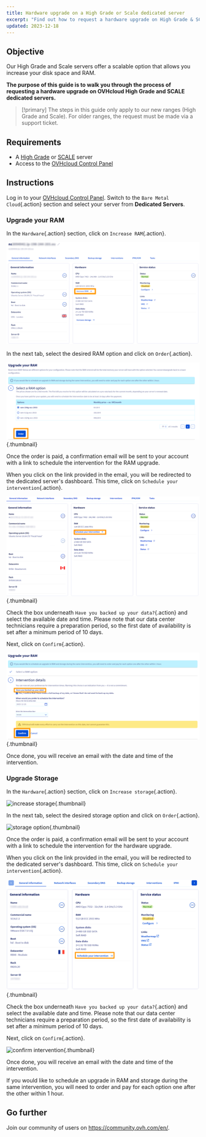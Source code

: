```yaml
---
title: Hardware upgrade on a High Grade or Scale dedicated server
excerpt: "Find out how to request a hardware upgrade on High Grade & SCALE ranges via the OVHcloud Control Panel"
updated: 2023-12-18
---
```


## Objective

Our High Grade and Scale servers offer a scalable option that allows you increase your disk space and RAM.

**The purpose of this guide is to walk you through the process of requesting a hardware upgrade on OVHcloud High Grade and SCALE dedicated servers.**

> [!primary]
> The steps in this guide only apply to our new ranges (High Grade and Scale). For older ranges, the request must be made via a support ticket.

## Requirements

- A [High Grade](https://www.ovhcloud.com/en-ca/bare-metal/high-grade/) or [SCALE](https://www.ovhcloud.com/en-ca/bare-metal/scale/) server 
- Access to the [OVHcloud Control Panel](/links/manager)

## Instructions

Log in to your [OVHcloud Control Panel](/links/manager). Switch to the `Bare Metal Cloud`{.action} section and select your server from **Dedicated Servers**. 

### Upgrade your RAM

In the `Hardware`{.action} section, click on `Increase RAM`{.action}.

![increase RAM](images/increaseram.png)

In the next tab, select the desired RAM option and click on `Order`{.action}.

![storage option](images/selectram.png){.thumbnail}

Once the order is paid, a confirmation email will be sent to your account with a link to schedule the intervention for the RAM upgrade.

When you click on the link provided in the email, you will be redirected to the dedicated server's dashboard. This time, click on `Schedule your intervention`{.action}.

![schedule intervention](images/ramintervention.png){.thumbnail}

Check the box underneath `Have you backed up your data?`{.action} and select the available date and time. Please note that our data center technicians require a preparation period, so the first date of availability is set after a minimum period of 10 days.

Next, click on `Confirm`{.action}.

![confirm intervention](images/ramconfirm.png){.thumbnail}

Once done, you will receive an email with the date and time of the intervention.

### Upgrade Storage

In the `Hardware`{.action} section, click on `Increase storage`{.action}.

![increase storage](images/increasestorage.png){.thumbnail}

In the next tab, select the desired storage option and click on `Order`{.action}.

![storage option](images/selectstorage.png){.thumbnail}

Once the order is paid, a confirmation email will be sent to your account with a link to schedule the intervention for the hardware upgrade.

When you click on the link provided in the email, you will be redirected to the dedicated server's dashboard. This time, click on `Schedule your intervention`{.action}.

![schedule intervention](images/storageintervention.png){.thumbnail}

Check the box underneath `Have you backed up your data?`{.action} and select the available date and time. Please note that our data center technicians require a preparation period, so the first date of availability is set after a minimum period of 10 days.

Next, click on `Confirm`{.action}.

![confirm intervention](images/confirmintervention.png){.thumbnail}

Once done, you will receive an email with the date and time of the intervention.

If you would like to schedule an upgrade in RAM and storage during the same intervention, you will need to order and pay for each option one after the other within 1 hour.

## Go further

Join our community of users on <https://community.ovh.com/en/>.
